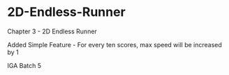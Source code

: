 # 2D-Endless-Runner
Chapter 3 - 2D Endless Runner

Added Simple Feature - For every ten scores, max speed will be increased by 1


IGA Batch 5
